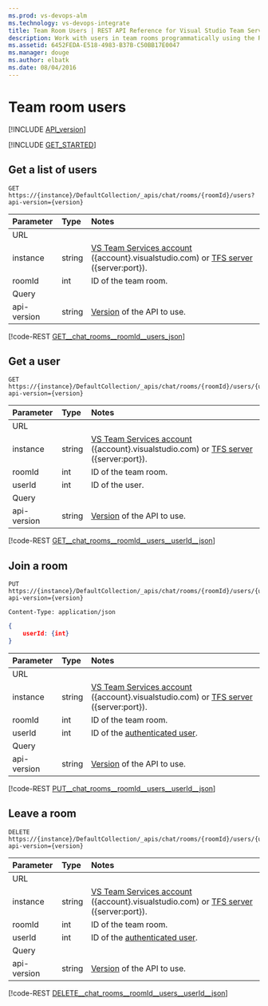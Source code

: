 ```yaml
---
ms.prod: vs-devops-alm
ms.technology: vs-devops-integrate
title: Team Room Users | REST API Reference for Visual Studio Team Services and Team Foundation Server
description: Work with users in team rooms programmatically using the REST APIs for Visual Studio Team Services and Team Foundation Server.
ms.assetid: 6452FEDA-E518-4983-B37B-C50BB17E0047
ms.manager: douge
ms.author: elbatk
ms.date: 08/04/2016
---
```


# Team room users
[!INCLUDE [API_version](../_data/version.md)]

[!INCLUDE [GET_STARTED](../_data/get-started.md)]

## Get a list of users

```no-highlight
GET https://{instance}/DefaultCollection/_apis/chat/rooms/{roomId}/users?api-version={version}
```

| Parameter   | Type   | Notes
|:------------|:-------|:-------------------------------------------------------------------------------------------------------------
| URL
| instance    | string | [VS Team Services account](/integrate/get-started/rest/basics.md#vs-team-services) ({account}.visualstudio.com) or [TFS server](/integrate/get-started/rest/basics.md#tfs) ({server:port}).
| roomId      | int    | ID of the team room.
| Query
| api-version | string | [Version](../../get-started/rest/basics.md#versions) of the API to use.

[!code-REST [GET__chat_rooms__roomId__users_json](./_data/users/GET__chat_rooms__roomId__users.json)]

## Get a user
```no-highlight
GET https://{instance}/DefaultCollection/_apis/chat/rooms/{roomId}/users/{userId}?api-version={version}
```

| Parameter   | Type   | Notes
|:------------|:-------|:-------------------------------------------------------------------------------------------------------------
| URL
| instance    | string | [VS Team Services account](/integrate/get-started/rest/basics.md#vs-team-services) ({account}.visualstudio.com) or [TFS server](/integrate/get-started/rest/basics.md#tfs) ({server:port}).
| roomId      | int    | ID of the team room.
| userId      | int    | ID of the user.
| Query
| api-version | string | [Version](../../get-started/rest/basics.md#versions) of the API to use.

[!code-REST [GET__chat_rooms__roomId__users__userId__json](./_data/users/GET__chat_rooms__roomId__users__userId_.json)]   

## Join a room
<a name="joinaroom" />

```no-highlight
PUT https://{instance}/DefaultCollection/_apis/chat/rooms/{roomId}/users/{userId}?api-version={version}
```
```http
Content-Type: application/json
```
```json
{
	userId: {int}
}
```

| Parameter   | Type   | Notes
|:------------|:-------|:-------------------------------------------------------------------------------------------------------------
| URL
| instance    | string | [VS Team Services account](/integrate/get-started/rest/basics.md#vs-team-services) ({account}.visualstudio.com) or [TFS server](/integrate/get-started/rest/basics.md#tfs) ({server:port}).
| roomId      | int    | ID of the team room.
| userId      | int    | ID of the [authenticated user](../shared/profiles.md).
| Query
| api-version | string | [Version](../../get-started/rest/basics.md#versions) of the API to use.

[!code-REST [PUT__chat_rooms__roomId__users__userId__json](./_data/users/PUT__chat_rooms__roomId__users__userId_.json)]

## Leave a room

```no-highlight
DELETE https://{instance}/DefaultCollection/_apis/chat/rooms/{roomId}/users/{userId}?api-version={version}
```

| Parameter   | Type   | Notes
|:------------|:-------|:-------------------------------------------------------------------------------------------------------------
| URL
| instance    | string | [VS Team Services account](/integrate/get-started/rest/basics.md#vs-team-services) ({account}.visualstudio.com) or [TFS server](/integrate/get-started/rest/basics.md#tfs) ({server:port}).
| roomId      | int    | ID of the team room.
| userId      | int    | ID of the [authenticated user](../shared/profiles.md).
| Query
| api-version | string | [Version](../../get-started/rest/basics.md#versions) of the API to use.

[!code-REST [DELETE__chat_rooms__roomId__users__userId__json](./_data/users/DELETE__chat_rooms__roomId__users__userId_.json)]
